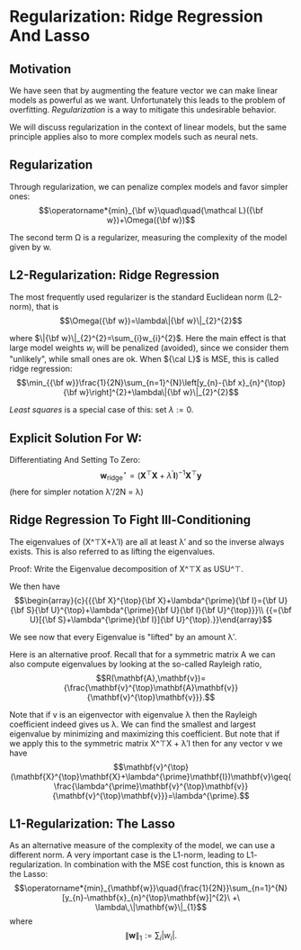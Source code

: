 # Regularization: Ridge Regression And Lasso

## Motivation 

We have seen that by augmenting the feature vector we can make linear models as powerful as we want. Unfortunately this leads to the problem of overfitting. *Regularization* is a way to mitigate this undesirable behavior.

We will discuss regularization in the context of linear models, but the same principle applies also to more complex models such as neural nets.

## Regularization

Through regularization, we can penalize complex models and favor simpler ones:
$$\operatorname*{min}_{\bf w}\quad\quad{\mathcal L}({\bf w})+\Omega({\bf w})$$

The second term Ω is a regularizer, measuring the complexity of the model given by w.

## L2-Regularization: Ridge Regression

The most frequently used regularizer is the standard Euclidean norm (L2-norm), that is
$$\Omega({\bf w})=\lambda\|{\bf w}\|_{2}^{2}$$

where $\|{\bf w}\|_{2}^{2}=\sum_{i}w_{i}^{2}$. Here the main effect is that large model weights $w_{i}$ will be penalized (avoided), since we consider them "unlikely", while small ones are ok. When ${\cal L}$ is MSE, this is called ridge regression:
$$\min_{{\bf w}}\frac{1}{2N}\sum_{n=1}^{N}\left[y_{n}-{\bf x}_{n}^{\top}{\bf w}\right]^{2}+\lambda\|{\bf w}\|_{2}^{2}$$

_Least squares_ is a special case of this: set $\lambda:=0$.

## Explicit Solution For W: 

Differentiating And Setting To Zero:
$$\mathbf{w}_{\mathrm{ridge}}^{\star}=(\mathbf{X}^{\top}\mathbf{X}+\lambda^{\prime}\mathbf{I})^{-1}\mathbf{X}^{\top}\mathbf{y}$$
(here for simpler notation λ′/2N = λ)

## Ridge Regression To Fight Ill-Conditioning

The eigenvalues of (X^⊤X+λ′I) are all at least λ′ and so the inverse always exists. This is also referred to as lifting the eigenvalues.

Proof: Write the Eigenvalue decomposition of X^⊤X as USU^⊤.

We then have
$$\begin{array}{c}{{{\bf X}^{\top}{\bf X}+\lambda^{\prime}{\bf I}={\bf U}{\bf S}{\bf U}^{\top}+\lambda^{\prime}{\bf U}{\bf I}{\bf U}^{\top}}}\\ {{={\bf U}[{\bf S}+\lambda^{\prime}{\bf I}]{\bf U}^{\top}.}}\end{array}$$

We see now that every Eigenvalue is "lifted" by an amount λ′.

Here is an alternative proof. Recall that for a symmetric matrix A we can also compute eigenvalues by looking at the so-called Rayleigh ratio,
$$R(\mathbf{A},\mathbf{v})={\frac{\mathbf{v}^{\top}\mathbf{A}\mathbf{v}}{\mathbf{v}^{\top}\mathbf{v}}}.$$

Note that if v is an eigenvector with eigenvalue λ then the Rayleigh coefficient indeed gives us λ. We can find the smallest and largest eigenvalue by minimizing and maximizing this coefficient. But note that if we apply this to the symmetric matrix X^⊤X + λ′I then for any vector v we have
$$\mathbf{v}^{\top}(\mathbf{X}^{\top}\mathbf{X}+\lambda^{\prime}\mathbf{I})\mathbf{v}\geq{\frac{\lambda^{\prime}\mathbf{v}^{\top}\mathbf{v}}{\mathbf{v}^{\top}\mathbf{v}}}=\lambda^{\prime}.$$

## L1-Regularization: The Lasso

As an alternative measure of the complexity of the model, we can use a different norm. A very important case is the L1-norm, leading to L1- regularization. In combination with the MSE cost function, this is known as the Lasso:
$$\operatorname*{min}_{\mathbf{w}}\quad{\frac{1}{2N}}\sum_{n=1}^{N}[y_{n}-\mathbf{x}_{n}^{\top}\mathbf{w}]^{2}\ +\ \lambda\,\|\mathbf{w}\|_{1}$$
where
$$\|\mathbf{w}\|_{1}:=\sum_{i}|w_{i}|.$$